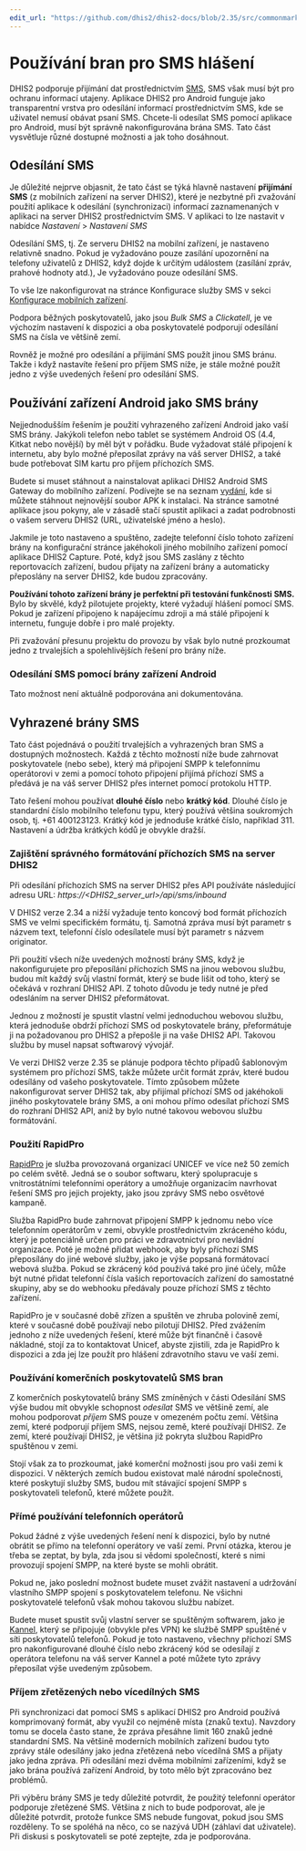 ```yaml
---
edit_url: "https://github.com/dhis2/dhis2-docs/blob/2.35/src/commonmark/en/content/sysadmin/SMS-reporting.md"
---
```


# Používání bran pro SMS hlášení

<!--DHIS2-SECTION-ID:sms_report_sending-->

DHIS2 podporuje přijímání dat prostřednictvím [SMS](https://docs.dhis2.org/master/en/dhis2_user_manual_en/mobile.html), SMS však musí být pro ochranu informací utajeny. Aplikace DHIS2 pro Android funguje jako transparentní vrstva pro odesílání informací prostřednictvím SMS, kde se uživatel nemusí obávat psaní SMS. Chcete-li odesílat SMS pomocí aplikace pro Android, musí být správně nakonfigurována brána SMS. Tato část vysvětluje různé dostupné možnosti a jak toho dosáhnout.

## Odesílání SMS

<!--DHIS2-SECTION-ID:sms_report_sening-->

Je důležité nejprve objasnit, že tato část se týká hlavně nastavení **přijímání SMS** (z mobilních zařízení na server DHIS2), které je nezbytné při zvažování použití aplikace k odesílání (synchronizaci) informací zaznamenaných v aplikaci na server DHIS2 prostřednictvím SMS. V aplikaci to lze nastavit v nabídce *Nastavení*  > *Nastavení SMS*

Odesílání SMS, tj. Ze serveru DHIS2 na mobilní zařízení, je nastaveno relativně snadno. Pokud je vyžadováno pouze zasílání upozornění na telefony uživatelů z DHIS2, když dojde k určitým událostem (zasílání zpráv, prahové hodnoty atd.), Je vyžadováno pouze odesílání SMS.

To vše lze nakonfigurovat na stránce Konfigurace služby SMS v sekci [Konfigurace mobilních zařízení](https://docs.dhis2.org/master/en/user/html/mobile_sms_service.html).

Podpora běžných poskytovatelů, jako jsou *Bulk SMS* a *Clickatell*, je ve výchozím nastavení k dispozici a oba poskytovatelé podporují odesílání SMS na čísla ve většině zemí.

Rovněž je možné pro odesílání a přijímání SMS použít jinou SMS bránu. Takže i když nastavíte řešení pro příjem SMS níže, je stále možné použít jedno z výše uvedených řešení pro odesílání SMS.

## Používání zařízení Android jako SMS brány

<!--DHIS2-SECTION-ID:sms_report_android_gateway-->

Nejjednodušším řešením je použití vyhrazeného zařízení Android jako vaší SMS brány. Jakýkoli telefon nebo tablet se systémem Android OS (4.4, Kitkat nebo novější) by měl být v pořádku. Bude vyžadovat stálé připojení k internetu, aby bylo možné přeposílat zprávy na váš server DHIS2, a také bude potřebovat SIM kartu pro příjem příchozích SMS.

Budete si muset stáhnout a nainstalovat aplikaci DHIS2 Android SMS Gateway do mobilního zařízení. Podívejte se na seznam [vydání](https://github.com/dhis2/dhis2-sms-android-gateway/releases), kde si můžete stáhnout nejnovější soubor APK k instalaci. Na stránce samotné aplikace jsou pokyny, ale v zásadě stačí spustit aplikaci a zadat podrobnosti o vašem serveru DHIS2 (URL, uživatelské jméno a heslo).

Jakmile je toto nastaveno a spuštěno, zadejte telefonní číslo tohoto zařízení brány na konfigurační stránce jakéhokoli jiného mobilního zařízení pomocí aplikace DHIS2 Capture. Poté, když jsou SMS zaslány z těchto reportovacích zařízení, budou přijaty na zařízení brány a automaticky přeposlány na server DHIS2, kde budou zpracovány.

**Používání tohoto zařízení brány je perfektní při testování funkčnosti SMS.** Bylo by skvělé, když pilotujete projekty, které vyžadují hlášení pomocí SMS. Pokud je zařízení připojeno k napájecímu zdroji a má stálé připojení k internetu, funguje dobře i pro malé projekty.

Při zvažování přesunu projektu do provozu by však bylo nutné prozkoumat jedno z trvalejších a spolehlivějších řešení pro brány níže.

### Odesílání SMS pomocí brány zařízení Android

Tato možnost není aktuálně podporována ani dokumentována.

## Vyhrazené brány SMS

<!--DHIS2-SECTION-ID:sms_report_dedicated_gateway-->

Tato část pojednává o použití trvalejších a vyhrazených bran SMS a dostupných možnostech. Každá z těchto možností níže bude zahrnovat poskytovatele (nebo sebe), který má připojení SMPP k telefonnímu operátorovi v zemi a pomocí tohoto připojení přijímá příchozí SMS a předává je na váš server DHIS2 přes internet pomocí protokolu HTTP.

Tato řešení mohou používat **dlouhé číslo** nebo **krátký kód**. Dlouhé číslo je standardní číslo mobilního telefonu typu, který používá většina soukromých osob, tj. +61 400123123. Krátký kód je jednoduše krátké číslo, například 311. Nastavení a údržba krátkých kódů je obvykle dražší.

### Zajištění správného formátování příchozích SMS na server DHIS2

Při odesílání příchozích SMS na server DHIS2 přes API používáte následující adresu URL: *https://<DHIS2_server_url>/api/sms/inbound*

V DHIS2 verze 2.34 a nižší vyžaduje tento koncový bod formát příchozích SMS ve velmi specifickém formátu, tj. Samotná zpráva musí být parametr s názvem text, telefonní číslo odesílatele musí být parametr s názvem originator.

Při použití všech níže uvedených možností brány SMS, když je nakonfigurujete pro přeposílání příchozích SMS na jinou webovou službu, budou mít každý svůj vlastní formát, který se bude lišit od toho, který se očekává v rozhraní DHIS2 API. Z tohoto důvodu je tedy nutné je před odesláním na server DHIS2 přeformátovat.

Jednou z možností je spustit vlastní velmi jednoduchou webovou službu, která jednoduše obdrží příchozí SMS od poskytovatele brány, přeformátuje ji na požadovanou pro DHIS2 a přepošle ji na vaše DHIS2 API. Takovou službu by musel napsat softwarový vývojář.

Ve verzi DHIS2 verze 2.35 se plánuje podpora těchto případů šablonovým systémem pro příchozí SMS, takže můžete určit formát zpráv, které budou odesílány od vašeho poskytovatele. Tímto způsobem můžete nakonfigurovat server DHIS2 tak, aby přijímal příchozí SMS od jakéhokoli jiného poskytovatele brány SMS, a oni mohou přímo odesílat příchozí SMS do rozhraní DHIS2 API, aniž by bylo nutné takovou webovou službu formátování.

### Použití RapidPro

[RapidPro](https://rapidpro.io/) je služba provozovaná organizací UNICEF ve více než 50 zemích po celém světě. Jedná se o soubor softwaru, který spolupracuje s vnitrostátními telefonními operátory a umožňuje organizacím navrhovat řešení SMS pro jejich projekty, jako jsou zprávy SMS nebo osvětové kampaně.

Služba RapidPro bude zahrnovat připojení SMPP k jednomu nebo více telefonním operátorům v zemi, obvykle prostřednictvím zkráceného kódu, který je potenciálně určen pro práci ve zdravotnictví pro nevládní organizace. Poté je možné přidat webhook, aby byly příchozí SMS přeposílány do jiné webové služby, jako je výše popsaná formátovací webová služba. Pokud se zkrácený kód používá také pro jiné účely, může být nutné přidat telefonní čísla vašich reportovacích zařízení do samostatné skupiny, aby se do webhooku předávaly pouze příchozí SMS z těchto zařízení.

RapidPro je v současné době zřízen a spuštěn ve zhruba polovině zemí, které v současné době používají nebo pilotují DHIS2. Před zvážením jednoho z níže uvedených řešení, které může být finančně i časově nákladné, stojí za to kontaktovat Unicef, abyste zjistili, zda je RapidPro k dispozici a zda jej lze použít pro hlášení zdravotního stavu ve vaší zemi.

### Používání komerčních poskytovatelů SMS bran

Z komerčních poskytovatelů brány SMS zmíněných v části Odesílání SMS výše budou mít obvykle schopnost *odesílat* SMS ve většině zemí, ale mohou podporovat *příjem* SMS pouze v omezeném počtu zemí. Většina zemí, které podporují příjem SMS, nejsou země, které používají DHIS2. Ze zemí, které používají DHIS2, je většina již pokryta službou RapidPro spuštěnou v zemi.

Stojí však za to prozkoumat, jaké komerční možnosti jsou pro vaši zemi k dispozici. V některých zemích budou existovat malé národní společnosti, které poskytují služby SMS, budou mít stávající spojení SMPP s poskytovateli telefonů, které můžete použít.

### Přímé používání telefonních operátorů

Pokud žádné z výše uvedených řešení není k dispozici, bylo by nutné obrátit se přímo na telefonní operátory ve vaší zemi. První otázka, kterou je třeba se zeptat, by byla, zda jsou si vědomi společností, které s nimi provozují spojení SMPP, na které byste se mohli obrátit.

Pokud ne, jako poslední možnost budete muset zvážit nastavení a udržování vlastního SMPP spojení s poskytovatelem telefonu. Ne všichni poskytovatelé telefonů však mohou takovou službu nabízet.

Budete muset spustit svůj vlastní server se spuštěným softwarem, jako je [Kannel](https://www.kannel.org/), který se připojuje (obvykle přes VPN) ke službě SMPP spuštěné v síti poskytovatelů telefonů. Pokud je toto nastaveno, všechny příchozí SMS pro nakonfigurované dlouhé číslo nebo zkrácený kód se odesílají z operátora telefonu na váš server Kannel a poté můžete tyto zprávy přeposílat výše uvedeným způsobem.

### Příjem zřetězených nebo vícedílných SMS

Při synchronizaci dat pomocí SMS s aplikací DHIS2 pro Android používá komprimovaný formát, aby využil co nejméně místa (znaků textu). Navzdory tomu se docela často stane, že zpráva přesáhne limit 160 znaků jedné standardní SMS. Na většině moderních mobilních zařízení budou tyto zprávy stále odesílány jako jedna zřetězená nebo vícedílná SMS a přijaty jako jedna zpráva. Při odesílání mezi dvěma mobilními zařízeními, když se jako brána používá zařízení Android, by toto mělo být zpracováno bez problémů.

Při výběru brány SMS je tedy důležité potvrdit, že použitý telefonní operátor podporuje zřetězené SMS. Většina z nich to bude podporovat, ale je důležité potvrdit, protože funkce SMS nebude fungovat, pokud jsou SMS rozděleny. To se spoléhá na něco, co se nazývá UDH (záhlaví dat uživatele). Při diskusi s poskytovateli se poté zeptejte, zda je podporována.
